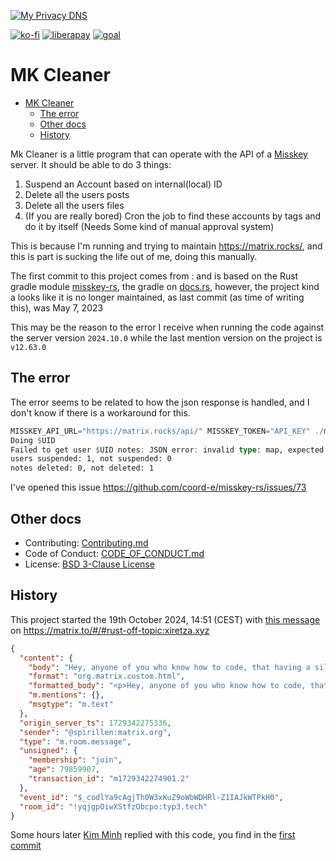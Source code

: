 [![My Privacy DNS](https://www.mypdns.org/images/logo.png)](https://www.mypdns.org/)

[![ko-fi](https://www.mypdns.org/fileproxy/?name=sp_kofi_mypdns)]([DONATION.md](https://kb.mypdns.org/articles/MTX-A-3/DONATION))
[![liberapay](https://www.mypdns.org/fileproxy/?name=sp_receives_mypdns)](https://liberapay.com/MyPDNS/donate)
[![goal](https://www.mypdns.org/fileproxy/?name=sp_goal_mypdns)](https://liberapay.com/MyPDNS/donate)

# MK Cleaner

<!-- TOC -->
* [MK Cleaner](#mk-cleaner)
  * [The error](#the-error)
  * [Other docs](#other-docs)
  * [History](#history)
<!-- TOC -->

Mk Cleaner is a little program that can operate with the API of a [Misskey][MK]
server. It should be able to do 3 things:

1. Suspend an Account based on internal(local) ID
2. Delete all the users posts
3. Delete all the users files
4. (If you are really bored) Cron the job to find these accounts by tags and do
   it by itself (Needs Some kind of manual approval system)

This is because I'm running and trying to maintain https://matrix.rocks/, and
this is part is sucking the life out of me, doing this manually.

The first commit to this project comes from : and is based on the Rust gradle
module [misskey-rs][MKRS], the gradle on [docs.rs][DRS], however, the project
kind a looks like it is no longer maintained, as last commit (as time of writing
this), was May 7, 2023

This may be the reason to the error I receive when running the code against the
server version `2024.10.0` while the last mention version on the project is
`v12.63.0`

## The error
The error seems to be related to how the json response is handled, and I don't
know if there is a workaround for this.

```rust
MISSKEY_API_URL="https://matrix.rocks/api/" MISSKEY_TOKEN="API_KEY" ./mk-cleaner $UID
Doing $UID
Failed to get user $UID notes: JSON error: invalid type: map, expected a sequence at line 1 column 825
users suspended: 1, not suspended: 0
notes deleted: 0, not deleted: 1
```

I've opened this issue https://github.com/coord-e/misskey-rs/issues/73

## Other docs

* Contributing: <a href="../master/Contributing.md">Contributing.md</a>
* Code of Conduct: <a href="../master/CODE_OF_CONDUCT.md">CODE_OF_CONDUCT.md</a>
* License: <a href="../master/LICENSE" title="BSD 3-Clause License">BSD 3-Clause License</a>

## History
This project started the 19th October 2024, 14:51 (CEST) with [this message] on
https://matrix.to/#/#rust-off-topic:xiretza.xyz

```json
{
  "content": {
    "body": "Hey, anyone of you who know how to code, that having a silent and even maybe a bored day?\n\nThen I would like to ask if one of you might like to give me a helping hand, by making a little program that can operate with the API of a Misskey server. It should be able to do 3 things\n\n1. Suspend an Account based on internal(local) ID\n2. Delete all the users posts \n3. Delete all the users files\n4. (If you are really bored) Cron the job to find these accounts by tags and do it by it self (Needs Some kind of manual approval system)\n\nThis is because I'm running and trying to maintain https://matrix.rocks/, and this is part is sucking the live out of me, doing this manually.",
    "format": "org.matrix.custom.html",
    "formatted_body": "<p>Hey, anyone of you who know how to code, that having a silent and even maybe a bored day?</p>\n<p>Then I would like to ask if one of you might like to give me a helping hand, by making a little program that can operate with the API of a Misskey server. It should be able to do 3 things</p>\n<ol>\n<li>Suspend an Account based on internal(local) ID</li>\n<li>Delete all the users posts</li>\n<li>Delete all the users files</li>\n<li>(If you are really bored) Cron the job to find these accounts by tags and do it by it self (Needs Some kind of manual approval system)</li>\n</ol>\n<p>This is because I'm running and trying to maintain https://matrix.rocks/, and this is part is sucking the live out of me, doing this manually.</p>\n",
    "m.mentions": {},
    "msgtype": "m.text"
  },
  "origin_server_ts": 1729342275336,
  "sender": "@spirillen:matrix.org",
  "type": "m.room.message",
  "unsigned": {
    "membership": "join",
    "age": 79859907,
    "transaction_id": "m1729342274901.2"
  },
  "event_id": "$_codlYa9cAgjTh0W3xKuZ9oWbWDHRl-Z1IAJkWTPkH0",
  "room_id": "!yqjgpOiwXStfzObcpo:typ3.tech"
}
```

Some hours later [Kim Minh] replied with this code, you find in the [first commit]

[DRS]: https://docs.rs/misskey/latest/misskey/
[MK]: https://github.com/misskey-dev/misskey
[MKRS]: https://github.com/coord-e/misskey-rs
[RPG]: https://play.rust-lang.org/?version=stable&mode=debug&edition=2021&gist=3c63ed0325a458fbe12b654e3799ba87
[this message]: https://matrix.to/#/!yqjgpOiwXStfzObcpo:typ3.tech/$_codlYa9cAgjTh0W3xKuZ9oWbWDHRl-Z1IAJkWTPkH0?via=computer.surgery&via=matrix.org&via=mozilla.org
[Kim Minh]: https://matrix.to/#/@kaplan:matrix.org
[first commit]: https://github.com/mypdns/MK-Cleaner/commit/61c0af0d09cf87a51ca476abf6ceafb9a76e6012